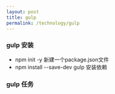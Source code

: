 ```yaml
---
layout: post
title: gulp
permalink: /technology/gulp
---
```

### gulp 安装
  * npm init -y 新建一个package.json文件
  * npm install --save-dev gulp 安装依赖

### gulp 任务
